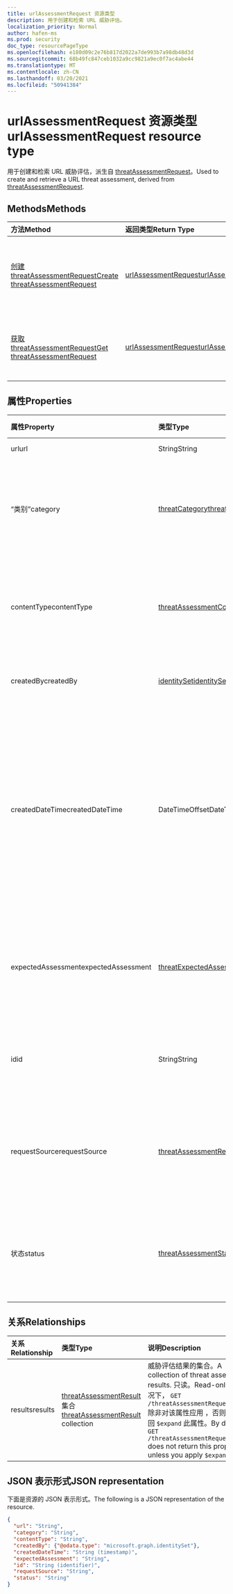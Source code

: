 ```yaml
---
title: urlAssessmentRequest 资源类型
description: 用于创建和检索 URL 威胁评估。
localization_priority: Normal
author: hafen-ms
ms.prod: security
doc_type: resourcePageType
ms.openlocfilehash: e180d09c2e76b817d2022a7de993b7a98db48d3d
ms.sourcegitcommit: 68b49fc847ceb1032a9cc9821a9ec0f7ac4abe44
ms.translationtype: MT
ms.contentlocale: zh-CN
ms.lasthandoff: 03/20/2021
ms.locfileid: "50941384"
---
```

# <a name="urlassessmentrequest-resource-type"></a><span data-ttu-id="8ac8c-103">urlAssessmentRequest 资源类型</span><span class="sxs-lookup"><span data-stu-id="8ac8c-103">urlAssessmentRequest resource type</span></span>

<span data-ttu-id="8ac8c-104">用于创建和检索 URL 威胁评估，派生自 [threatAssessmentRequest](threatAssessmentRequest.md)。</span><span class="sxs-lookup"><span data-stu-id="8ac8c-104">Used to create and retrieve a URL threat assessment, derived from [threatAssessmentRequest](threatAssessmentRequest.md).</span></span>

## <a name="methods"></a><span data-ttu-id="8ac8c-105">Methods</span><span class="sxs-lookup"><span data-stu-id="8ac8c-105">Methods</span></span>

| <span data-ttu-id="8ac8c-106">方法</span><span class="sxs-lookup"><span data-stu-id="8ac8c-106">Method</span></span>       | <span data-ttu-id="8ac8c-107">返回类型</span><span class="sxs-lookup"><span data-stu-id="8ac8c-107">Return Type</span></span> | <span data-ttu-id="8ac8c-108">说明</span><span class="sxs-lookup"><span data-stu-id="8ac8c-108">Description</span></span> |
|:-------------|:------------|:------------|
| [<span data-ttu-id="8ac8c-109">创建 threatAssessmentRequest</span><span class="sxs-lookup"><span data-stu-id="8ac8c-109">Create threatAssessmentRequest</span></span>](../api/informationprotection-post-threatassessmentrequests.md) | [<span data-ttu-id="8ac8c-110">urlAssessmentRequest</span><span class="sxs-lookup"><span data-stu-id="8ac8c-110">urlAssessmentRequest</span></span>](urlAssessmentRequest.md) | <span data-ttu-id="8ac8c-111">通过发布 **urlAssessmentRequest** 对象创建新的 URL 评估请求。</span><span class="sxs-lookup"><span data-stu-id="8ac8c-111">Create a new URL assessment request by posting an **urlAssessmentRequest** object.</span></span> |
| [<span data-ttu-id="8ac8c-112">获取 threatAssessmentRequest</span><span class="sxs-lookup"><span data-stu-id="8ac8c-112">Get threatAssessmentRequest</span></span>](../api/threatassessmentrequest-get.md) | [<span data-ttu-id="8ac8c-113">urlAssessmentRequest</span><span class="sxs-lookup"><span data-stu-id="8ac8c-113">urlAssessmentRequest</span></span>](urlassessmentrequest.md) | <span data-ttu-id="8ac8c-114">读取 **urlAssessmentRequest** 对象的属性和关系。</span><span class="sxs-lookup"><span data-stu-id="8ac8c-114">Read the properties and relationships of a **urlAssessmentRequest** object.</span></span> |

## <a name="properties"></a><span data-ttu-id="8ac8c-115">属性</span><span class="sxs-lookup"><span data-stu-id="8ac8c-115">Properties</span></span>

| <span data-ttu-id="8ac8c-116">属性</span><span class="sxs-lookup"><span data-stu-id="8ac8c-116">Property</span></span>     | <span data-ttu-id="8ac8c-117">类型</span><span class="sxs-lookup"><span data-stu-id="8ac8c-117">Type</span></span>        | <span data-ttu-id="8ac8c-118">说明</span><span class="sxs-lookup"><span data-stu-id="8ac8c-118">Description</span></span> |
|:-------------|:------------|:------------|
|<span data-ttu-id="8ac8c-119">url</span><span class="sxs-lookup"><span data-stu-id="8ac8c-119">url</span></span>|<span data-ttu-id="8ac8c-120">String</span><span class="sxs-lookup"><span data-stu-id="8ac8c-120">String</span></span>|<span data-ttu-id="8ac8c-121">URL 字符串。</span><span class="sxs-lookup"><span data-stu-id="8ac8c-121">The URL string.</span></span>|
|<span data-ttu-id="8ac8c-122">“类别”</span><span class="sxs-lookup"><span data-stu-id="8ac8c-122">category</span></span>|[<span data-ttu-id="8ac8c-123">threatCategory</span><span class="sxs-lookup"><span data-stu-id="8ac8c-123">threatCategory</span></span>](enums.md#threatcategory-values)|<span data-ttu-id="8ac8c-124">威胁类别。</span><span class="sxs-lookup"><span data-stu-id="8ac8c-124">The threat category.</span></span> <span data-ttu-id="8ac8c-125">可取值为：`spam`、`phishing`、`malware`。</span><span class="sxs-lookup"><span data-stu-id="8ac8c-125">Possible values are: `spam`, `phishing`, `malware`.</span></span>|
|<span data-ttu-id="8ac8c-126">contentType</span><span class="sxs-lookup"><span data-stu-id="8ac8c-126">contentType</span></span>|[<span data-ttu-id="8ac8c-127">threatAssessmentContentType</span><span class="sxs-lookup"><span data-stu-id="8ac8c-127">threatAssessmentContentType</span></span>](enums.md#threatassessmentcontenttype-values)|<span data-ttu-id="8ac8c-128">威胁评估的内容类型。</span><span class="sxs-lookup"><span data-stu-id="8ac8c-128">The content type of the threat assessment.</span></span> <span data-ttu-id="8ac8c-129">可取值为：`mail`、`url`、`file`。</span><span class="sxs-lookup"><span data-stu-id="8ac8c-129">Possible values are: `mail`, `url`, `file`.</span></span>|
|<span data-ttu-id="8ac8c-130">createdBy</span><span class="sxs-lookup"><span data-stu-id="8ac8c-130">createdBy</span></span>|[<span data-ttu-id="8ac8c-131">identitySet</span><span class="sxs-lookup"><span data-stu-id="8ac8c-131">identitySet</span></span>](identityset.md)|<span data-ttu-id="8ac8c-132">威胁评估请求创建者。</span><span class="sxs-lookup"><span data-stu-id="8ac8c-132">The threat assessment request creator.</span></span>|
|<span data-ttu-id="8ac8c-133">createdDateTime</span><span class="sxs-lookup"><span data-stu-id="8ac8c-133">createdDateTime</span></span>|<span data-ttu-id="8ac8c-134">DateTimeOffset</span><span class="sxs-lookup"><span data-stu-id="8ac8c-134">DateTimeOffset</span></span>|<span data-ttu-id="8ac8c-135">时间戳类型表示采用 ISO 8601 格式的日期和时间信息，始终采用 UTC 时区。</span><span class="sxs-lookup"><span data-stu-id="8ac8c-135">The Timestamp type represents date and time information using ISO 8601 format and is always in UTC time.</span></span> <span data-ttu-id="8ac8c-136">例如，2014 年 1 月 1 日午夜 UTC 为 `2014-01-01T00:00:00Z`。</span><span class="sxs-lookup"><span data-stu-id="8ac8c-136">For example, midnight UTC on Jan 1, 2014 is `2014-01-01T00:00:00Z`.</span></span>|
|<span data-ttu-id="8ac8c-137">expectedAssessment</span><span class="sxs-lookup"><span data-stu-id="8ac8c-137">expectedAssessment</span></span>|[<span data-ttu-id="8ac8c-138">threatExpectedAssessment</span><span class="sxs-lookup"><span data-stu-id="8ac8c-138">threatExpectedAssessment</span></span>](enums.md#threatexpectedassessment-values)|<span data-ttu-id="8ac8c-139">来自提交项的预期评估。</span><span class="sxs-lookup"><span data-stu-id="8ac8c-139">The expected assessment from the ubmitter.</span></span> <span data-ttu-id="8ac8c-140">可能的值是：`block`、`unblock`。</span><span class="sxs-lookup"><span data-stu-id="8ac8c-140">Possible values are: `block`, `unblock`.</span></span>|
|<span data-ttu-id="8ac8c-141">id</span><span class="sxs-lookup"><span data-stu-id="8ac8c-141">id</span></span>|<span data-ttu-id="8ac8c-142">String</span><span class="sxs-lookup"><span data-stu-id="8ac8c-142">String</span></span>|<span data-ttu-id="8ac8c-143">威胁评估请求 ID 是 GUID (全局唯一) 。</span><span class="sxs-lookup"><span data-stu-id="8ac8c-143">The threat assessment request ID is a globally unique identifier (GUID).</span></span>|
|<span data-ttu-id="8ac8c-144">requestSource</span><span class="sxs-lookup"><span data-stu-id="8ac8c-144">requestSource</span></span>|[<span data-ttu-id="8ac8c-145">threatAssessmentRequestSource</span><span class="sxs-lookup"><span data-stu-id="8ac8c-145">threatAssessmentRequestSource</span></span>](enums.md#threatassessmentrequestsource-values)|<span data-ttu-id="8ac8c-146">威胁评估请求的来源。</span><span class="sxs-lookup"><span data-stu-id="8ac8c-146">The source of the threat assessment request.</span></span> <span data-ttu-id="8ac8c-147">可取值为：`user`、`administrator`。</span><span class="sxs-lookup"><span data-stu-id="8ac8c-147">Possible values are: `user`, `administrator`.</span></span>|
|<span data-ttu-id="8ac8c-148">状态</span><span class="sxs-lookup"><span data-stu-id="8ac8c-148">status</span></span>|[<span data-ttu-id="8ac8c-149">threatAssessmentStatus</span><span class="sxs-lookup"><span data-stu-id="8ac8c-149">threatAssessmentStatus</span></span>](enums.md#threatassessmentstatus-values)|<span data-ttu-id="8ac8c-150">评估流程状态。</span><span class="sxs-lookup"><span data-stu-id="8ac8c-150">The assessment process status.</span></span> <span data-ttu-id="8ac8c-151">可取值为：`pending`、`completed`。</span><span class="sxs-lookup"><span data-stu-id="8ac8c-151">Possible values are: `pending`, `completed`.</span></span>|

## <a name="relationships"></a><span data-ttu-id="8ac8c-152">关系</span><span class="sxs-lookup"><span data-stu-id="8ac8c-152">Relationships</span></span>

| <span data-ttu-id="8ac8c-153">关系</span><span class="sxs-lookup"><span data-stu-id="8ac8c-153">Relationship</span></span> | <span data-ttu-id="8ac8c-154">类型</span><span class="sxs-lookup"><span data-stu-id="8ac8c-154">Type</span></span>        | <span data-ttu-id="8ac8c-155">说明</span><span class="sxs-lookup"><span data-stu-id="8ac8c-155">Description</span></span> |
|:-------------|:------------|:------------|
|<span data-ttu-id="8ac8c-156">results</span><span class="sxs-lookup"><span data-stu-id="8ac8c-156">results</span></span>|<span data-ttu-id="8ac8c-157">[threatAssessmentResult](threatassessmentresult.md) 集合</span><span class="sxs-lookup"><span data-stu-id="8ac8c-157">[threatAssessmentResult](threatassessmentresult.md) collection</span></span>|<span data-ttu-id="8ac8c-158">威胁评估结果的集合。</span><span class="sxs-lookup"><span data-stu-id="8ac8c-158">A collection of threat assessment results.</span></span> <span data-ttu-id="8ac8c-159">只读。</span><span class="sxs-lookup"><span data-stu-id="8ac8c-159">Read-only.</span></span> <span data-ttu-id="8ac8c-160">默认情况下， `GET /threatAssessmentRequests/{id}` 除非对该属性应用 ，否则 不会返回 `$expand` 此属性。</span><span class="sxs-lookup"><span data-stu-id="8ac8c-160">By default, a `GET /threatAssessmentRequests/{id}` does not return this property unless you apply `$expand` on it.</span></span>|

## <a name="json-representation"></a><span data-ttu-id="8ac8c-161">JSON 表示形式</span><span class="sxs-lookup"><span data-stu-id="8ac8c-161">JSON representation</span></span>

<span data-ttu-id="8ac8c-162">下面是资源的 JSON 表示形式。</span><span class="sxs-lookup"><span data-stu-id="8ac8c-162">The following is a JSON representation of the resource.</span></span>

<!-- {
  "blockType": "resource",
  "optionalProperties": [

  ],
  "@odata.type": "microsoft.graph.urlAssessmentRequest",
  "keyProperty": "id"
}-->

```json
{
  "url": "String",
  "category": "String",
  "contentType": "String",
  "createdBy": {"@odata.type": "microsoft.graph.identitySet"},
  "createdDateTime": "String (timestamp)",
  "expectedAssessment": "String",
  "id": "String (identifier)",
  "requestSource": "String",
  "status": "String"
}
```

<!-- uuid: 16cd6b66-4b1a-43a1-adaf-3a886856ed98
2019-02-04 14:57:30 UTC -->
<!-- {
  "type": "#page.annotation",
  "description": "urlAssessmentRequest resource",
  "keywords": "",
  "section": "documentation",
  "tocPath": ""
}-->

